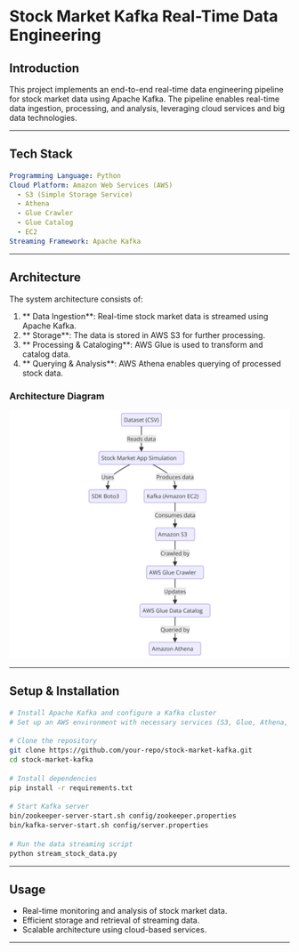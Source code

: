 # Stock Market Kafka Real-Time Data Engineering

## Introduction
This project implements an end-to-end real-time data engineering pipeline for stock market data using Apache Kafka. The pipeline enables real-time data ingestion, processing, and analysis, leveraging cloud services and big data technologies.

---

## Tech Stack
```yaml
Programming Language: Python
Cloud Platform: Amazon Web Services (AWS)
  - S3 (Simple Storage Service)
  - Athena
  - Glue Crawler
  - Glue Catalog
  - EC2
Streaming Framework: Apache Kafka
```

---

## Architecture
The system architecture consists of:
1. ** Data Ingestion**: Real-time stock market data is streamed using Apache Kafka.
2. ** Storage**: The data is stored in AWS S3 for further processing.
3. ** Processing & Cataloging**: AWS Glue is used to transform and catalog data.
4. ** Querying & Analysis**: AWS Athena enables querying of processed stock data.

### Architecture Diagram
![Architecture Diagram](diagram.png)

---

## Setup & Installation
```bash
# Install Apache Kafka and configure a Kafka cluster
# Set up an AWS environment with necessary services (S3, Glue, Athena, EC2)

# Clone the repository
git clone https://github.com/your-repo/stock-market-kafka.git
cd stock-market-kafka

# Install dependencies
pip install -r requirements.txt

# Start Kafka server
bin/zookeeper-server-start.sh config/zookeeper.properties
bin/kafka-server-start.sh config/server.properties

# Run the data streaming script
python stream_stock_data.py
```

---

## Usage
- Real-time monitoring and analysis of stock market data.
- Efficient storage and retrieval of streaming data.
- Scalable architecture using cloud-based services.

---
